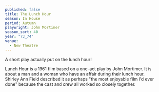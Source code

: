 ```yaml
---
published: false
title: The Lunch Hour
season: In House
period: Autumn
playwright: John Mortimer
season_sort: 40
year: "73_74"
venue:
  - New Theatre
---
```


A short play actually put on the lunch hour!

Lunch Hour is a 1961 film based on a one-act play by John Mortimer. It is about a man and a woman who have an affair during their lunch hour. Shirley Ann Field described it as perhaps "the most enjoyable film I'd ever done" because the cast and crew all worked so closely together.
